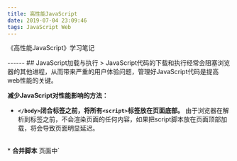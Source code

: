```yaml
---
title: 高性能JavaScript
date: 2019-07-04 23:09:46
tags: JavaScript Web
---
```

<p>《高性能JavaScript》学习笔记</p>
------
## JavaScript加载与执行
> JavaScript代码的下载和执行经常会阻塞浏览器的其他进程，从而带来严重的用户体验问题，管理好JavaScript代码是提高web性能的关键。

**减少JavaScript对性能影响的方法：**
* <b>`</body>`闭合标签之前，将所有`<script>`标签放在页面底部。</b>
由于浏览器在解析到<body>标签之前，不会渲染页面的任何内容，如果把script脚本放在页面顶部加载，将会导致页面明显延迟。
<br>
* <b>合并脚本</b>
页面中`<script>`标签越少，加载越快。比如下载单个100KB的文件，比下载4个25KB的文件更快，因为每一次HTTP请求都会带来额外的性能开销。虽然很多浏览器已经支持并行下载，但并行下载的文件数量有限。
<!-- more -->
<br>
* <b>使用无阻塞方式下载JavaScript</b>
    1. 带有defer、async属性的script，允许js资源与页面中的其他资源并行下载，不会阻塞浏览器其他进程。但是带有async属性的script，会在js脚本下载完成之后马上执行，此时脚本的执行会阻塞页面进程；而带有defer属性的script下载完js脚本后，会等到页面所有元素解析完成之后，onload事件处理器执行之前执行js脚本，不会阻塞页面进程。
    （注意：defer属性仅当src属性声明时才生效-------------测一测）
    2. 动态创建脚本元素
    动态创建`<script>`标签的方法，无论何时启动下载，文件的下载和执行都不会阻塞页面其他进程，但是动态加载的文件会按照从服务器返回的顺序下载和执行脚本，也就是说不一定能按照指定的顺序执行。因为浏览器对动态插入的script默认设置了async（各个浏览器可能不同），而async的执行是没有顺序的，所以我们把script标签的async属性改成false就可以了。
    （参考：http://echizen.github.io/tech/2017/04-22-script-exec）
    3. 使用XML对象下载JavaScript代码。
    
## 数据存储
> JavaScript中，数据存储位置会对代码整体性能产生重大影响。数据存储共有4种方式：字面量、变量、数组、对象。

**存储方式解析：**
* <b>访问局部变量比访问全局变量更快</b>
局部变量存在作用域链的起始位置，代码执行过程中，会先查找局部变量，没有找到，就会根据作用域链依次往上查找，因此变量在作用域链中的位置越深，访问的时间越长。全部变量存在执行环境作用域的最末端，因此最远。
如果某个跨作用域的值或全局变量被引用一次以上，我们可以将这个值存储在当前执行环境的局部变量里，比如：
```js
function setStyle() {
    let doc = document; // 将document对象存在局部变量doc里
    let div = doc.getElementById('app');
    let span = doc.getElementsByTagName('text');
    let len = span.length;

    div.onClick = function() {
        //
    }
    for(let i=0; i<len; i++) {
        update(span[i]);
    }
}
```
<br>
* <b>访问字面量和局部变量的速度比访问数组和对象的速度快。</b>
尽量减少使用嵌套成员，嵌套的越少，越影响性能，比如执行window.location.href总比location.href要慢。我们可以将对象成员、数组元素等保存在局部变量中使用，例如：
```js
function getAttribute() {
    let doc = document;
    let name = doc.getElementById('name');
    let age = doc.getElementById('age');
    let sex = doc.getElementById('sex');
}
```
    改写如下：
    ```js
    function getAttribute() {
        let doc = document;
        let getId = doc.getElementById; // 将doc.getElementById对象存储在局部变量中，减少读取对象成员的次数
        let name = getId('name');
        let age = getId('age');
        let sex = getId('sex');
    }
    ```

## DOM编程
> 有一个比喻，ECMAScript和DOM好比两座岛屿，他们之间用收费桥梁连接，ECMAScript每次访问DOM，都要途径这座桥，并缴纳过桥费，访问DOM次数越多，费用就越高。所以减少DOM操作次数，能有效提高页面的响应速度。

#### 操作DOM修改
思考以下代码：
```js
function innerHTMLLoop() {
    for(let count=0; count<1000; count++) {
        document.getElementById('app').innerHTML = document.getElementById('app').innerHTML + '1';
    }
}
```
每循环一次，该DOM元素都会被访问两次，十分影响性能，换一下方式，用局部变量存储的方式改下，如下：
```js
function innerHTMLLoop() {
    let content = '';
    for(let count=0; count<1000; count++) {
        content += '1';
    }
    document.getElementById('app').innerHTML = document.getElementById('app').innerHTML + content;
}
```
改写后代码的运行速度能明显提升。
#### HTML集合
HTML集合是包含DOM节点引用的类数组对象，它不是真正的数值，但是含有数组中的length属性，还能以数字索引的方式访问列表中的元素。
思考以下代码：
```js
let allDivs = document.getElementsByTagName('div');
for (let i=0; i<allDivs.length; i++) {
  document.body.appendChild(document.createElement('div'));
}
```
分析：
根据前面“数据存储”章节的讲解，上面这段代码首先访问了三次`document`这个全局对象，可以优化为一个局部变量。
然后我们来看循环中的`allDivs.length`。<b>实际上HTML集合一直与文档保持着连接，即能实时获取到文档的更新，每次文档一更新，HTML集合也会跟随改变。</b>这段代码看上去是把div的数量翻倍，每循环一次，body里添加一个新的div，但实际上这是一个死循环。因为`allDivs`这个集合事实与文档保持着连接，当文档中div的数量增加时，`allDivs.length`实际上也会一起增加，循环永远无法退出。

上面的代码可以改写如下：
```js
let doc = document;     // 将全部对象保存在局部变量里
let allDivs = doc.getElementsByTagName('div');
let len = allDivs.length;   // 把集合的长度保存在局部变量里
for (let i=0; i<len; i++) {
    doc.body.appendChild(doc.createElement('div'));
}
```

另外，变量数组比遍历集合快，可以将集合元素拷贝到数组中再进行遍历。

#### 快速选取DOM
DOM提供了多种方法来读取文档的特定结构，我们最好为特定操作选择高效的api。比如选择子节点，childNodes不会区分元素节点和其他类型的节点，比如注释和文本节点等（HTML中的空白、换行其实是文本节点），如果我们只想访问元素节点，那么用children会更高效，不需要做额外的过滤处理。

另一方面，使用CSS选择器也是定位节点的一种方式。推荐两个高效的原生DOM方法：querySelect()和querySelecterAll()。
* querySelect() 方法返回文档中匹配指定 CSS 选择器的第一个元素。
* querySelectorAll() 方法返回文档中匹配指定 CSS 选择器的所有元素，返回 NodeList 对象。此时的NodeList对象是静态的，所以返回的节点不会对应实时的文档结构。（注意：childNodes返回的NodeList对象是动态的,会随着文档结构的变化而变化）但是如果只是单纯的根据tag name来查找元素，建设使用getElementsByTagName()方法，因为getElementsByTagName()方法返回的HTML集合是动态的，动态集合比静态更快能够更快的被创建和返回。（参考：https://blog.csdn.net/renfufei/article/details/41088521）

思考题：找出页面中class="warning"或class="notice"的div元素。
考虑一下代码：
```js
let errs = document.querySelectAll('div.warning, div.notice');
```
如果不使用querySelectAll，要获得同样的结果，会更加复杂。

## 重绘与重排
> 当DOM的变化影响了元素的几何属性（宽和高）的时候，就会引起页面重绘和重排。浏览器会使渲染树中受到影响的部分失效，并重新构造渲染树，这个过程称为“重排”；完成重排之后，浏览器会重新绘制受影响的部分到屏幕中，这个过程称为“重绘”。重绘和重排是代价昂贵的操作，它们会导致web应用程序UI反应迟钝。

下面几种情况会引起页面重排：
* 添加或删除可见的DOM元素。
* 改变普通文档流中元素的位置。
* 改变元素尺寸（包括：外边距、内边距、边框宽度、厚度、高度等属性）。
* 内容改变，例如：文本改变、图片改变（尺寸不一样的图片）。
* 页面渲染器初始。
* 浏览器窗口改变。
* 出现滚动条（会引起整个页面的重排）。

为了提高web性能，大多数浏览器会通过队列化修改并批量执行来优化重排过程，但是修改样式的过程中如果用户获取了布局信息，就会导致浏览器立即执行队列中的任务，即无法等到批量执行，然后触发重排以返回正确值，例如以下代码：
```js
let computed = window.getComputedStyle('document.body', '');
let style = document.body.style;
let tem = '';
style.color = 'red';
tem = computed.height;
style.color = 'green';
tem = computed.width;
style.color = 'yellow';
tem = computed.background;
```
示例中，body元素改变了三次color值，且每改变一次都读取一个computed样式属性，虽然读取的属性都与改变的样式无关，但是浏览器却需要刷新渲染队列和重排，因为computed样式属性被请求了。
一个更高效的方法是，不要在布局信息改变的时候查询它，以上代码改写如下：
```js
let computed = window.getComputedStyle('document.body', '');
let style = document.body.style;
let tem = '';
style.color = 'red';
style.color = 'green';
style.color = 'yellow';
tem = computed.height;
tem = computed.width;
tem = computed.background;
```
#### 批量处理样式
* 通过cssText批量设置属性
```js
let el = document.getElementById('app');
app.style.cssText = 'height: 100px; width: 200px; color: green;';
```
  cssText属性可以合并所有的样式改变一次处理，这样只会修改一次DOM。但是cssText属性会覆盖已有的样式信息，如果想要保留已有样式，可以把需要变更的样式附加在cssText字符串后面，上面的代码改写如下：
```js
  let el = document.getElementById('app');
  app.style.cssText += '; height: 100px; width: 200px; color: green;';
```
  参考文档：https://cloud.tencent.com/developer/article/1057545
  <br>
* 通过改变DOM中class的值来改变样式

#### 批量修改DOM
当需要对DOM元素进行一系列操作时，可以通过以下步骤减少重排和重绘的次数：
1. 使元素脱离文档流；
2. 对其应用多重改变；
3. 把元素带回文档中。
<br>

下面有三种基本方法可以使用。
1.隐藏元素，应用修改，然后重新显示；
```js
let el = document.getElememtById('app');
el.style.display = 'none';
···（执行修改DOM的操作，比如追加元素）
el.style.display = 'block';
```
2.使用文档片段；
```js
let fragment = document.createDocumentFragment();
···（执行修改DOM的操作，比如追加元素）
document.getElementById('app').appendChild(fragment);
```
  因为文档片段存在于内存中，并不在DOM树中，所以将子元素插入到文档片段时不会引起页面回流（对元素位置和几何上的计算）。因此，使用文档片段通常会带来更好的性能。

3.将原始元素拷贝到一个脱离文档的节点中，修改副本，完成后在替换成原始元素。

## 算法和流程控制
> 改善循环性能的最佳方式是减少每次迭代的运算量和减少循环迭代次数。另外需要注意，避免使用for-in循环，因为该循环会同时搜索实例和原型属性，产生更多开销。除非需要遍历一个属性数量未知的对象。
#### 减少迭代工作量
* 比如遍历数组的时候，不要将数组的长度计算放在for循环中，可以将数组的长度作为局部变量存储起来，这样只用对数组长度进行一次属性查找。
* 通过颠倒数组的顺序来提高循环性能，思路以下代码：
```js
for(let i=0, len = arr.length; i<len; i++) {
  // 其他操作
}
```
  这样每次循环的时候需比较：1、len的值是否小于数组长度；2、查看控制条件的结果是否为true（i<len === true）。如果将以上代码改写如下：
  ```js
  for(len = arr.length; i--;) {
    // 其他操作
  }
```
  这样每次循环的时候只需判断控制条件的结果是否为true。随着迭代次数的增多，性能提升的趋势会更趋明显。

#### 减少迭代次数
即使在循环体内执行最简洁的代码，累计迭代上千次，运行速度也会慢下来，减少迭代次数能获得显著的性能提升。“达夫设备（Duff's Device）”是一种广为人知的限制循环迭代次数的模式。
```js
function useDuffDevice(arr){
  var len=arr.length, j=len%8;
  while(j){
      process(arr[j--]);
  }

  j=Math.floor(len/8);
  while(j--){
    process(arr[j--]);
    process(arr[j--]);
    process(arr[j--]);
    process(arr[j--]);
    process(arr[j--]);
    process(arr[j--]);
    process(arr[j--]);
    process(arr[j--]);
  }
}
```

#### 基于函数的迭代
比如forEach是一个便利的迭代方法，但它比基于循环的迭代要慢，对每个数组调用外部方法所带来的开销是速度慢的主要原因，因此在运行速度严格时，尽量避免使用基于函数的迭代方法。

#### 优化if-else
* 大概率的条件放前面判断。
* 使用二分法的方式判断条件。

#### Memoization优化技术
Memoization是一种避免重复工作的方法，它缓存前一个计算的结果供后续使用，避免了重复计算，在递归算法中十分有用。
下面是一段利用Memoization技术实现阶乘算法的示例：
```js
function memfactorial(n) {
    if(!memfactorial.catch) {
        memfactorial.catch = {
            "0": 1,
            "1": 1
        }
    }
    if(!memfactorial.catch.hasOwnProperty(n)) {
        memfactorial.catch[n] = n * memfactorial(n-1);
    }
    return memfactorial.catch[n];
}
```
解析：在计算一个阶乘之前先检查这个缓存对象是否已经存在相应的计算结果，没有的话则认为是第一次计算，计算完成之后，结果被存储在缓存中供以后使用。比如计算完`memfactorial(5)`之后，再计算`memfactorial(4)`就可以直接从缓存中取，不需要重新计算。

## 字符串和正则表达式
#### 字符串
需要大量循环叠加字符串的时候，可以利用数组项合并的方法，比如：
```js
let str = 'string';
let arr = [];
let num = 5000;
while(num--) {
    arr[arr.length] = str;
}
let newStr = arr.join('');
```
* 只有大量需要叠加时可以考虑使用数组项合并的方法

#### 正则表达式
> 两个匹配相同文本的正则表达式，运行速度不一定相同。
正在表达式处理基本步骤：
1. 编译
创建一个正在表达式对象，浏览器会把它转化成一个原生代码程序，用于执行匹配工作。如果把该正则对象赋值给一个变量，可以避免反复执行这一过程。